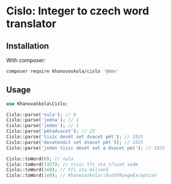 Cislo: Integer to czech word translator
=======================================

Installation
------------

With composer:
```bash
composer require khanovaskola/cislo '@dev'
```

Usage
-----

```php
use KhanovaSkola\Cislo;

Cislo::parse('nula'); // 0
Cislo::parse('jedna'); // 1
Cislo::parse('jeden'); // 1
Cislo::parse('pětadvacet'); // 25
Cislo::parse('tisíc devět set dvacet pět'); // 1925
Cislo::parse('devatenáct set dvacet pět')); // 1925
Cislo::parse('jeden tisic devet set a dvacet pet'); // 1925

Cislo::toWord(0); // nula
Cislo::toWord(1337); // tisíc tři sta třicet sedm
Cislo::toWord(3e8); // tři sta milionů
Cislo::toWord(1e9); // KhanovaSkola\\OutOfRangeException
```
